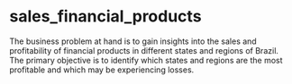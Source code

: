 # sales_financial_products
The business problem at hand is to gain insights into the sales and profitability of financial products in different states and regions of Brazil. The primary objective is to identify which states and regions are the most profitable and which may be experiencing losses.

